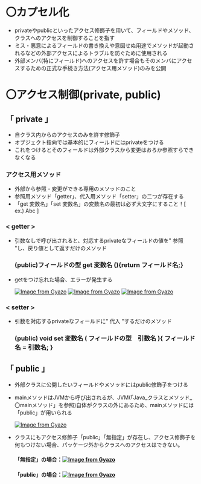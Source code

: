 # 〇カプセル化
- privateやpublicといったアクセス修飾子を用いて、フィールドやメソッド、クラスへのアクセスを制御することを指す
- ミス・悪意によるフィールドの書き換えや意図せぬ用途でメソッドが起動されるなどの外部アクセスによるトラブルを防ぐために使用される
- 外部メンバ(特にフィールド)へのアクセスを許す場合もそのメンバにアクセスするための正式な手続き方法(アクセス用メソッド)のみを公開

# 〇アクセス制御(private, public)
## 「 private 」
- 自クラス内からのアクセスのみを許す修飾子
- オブジェクト指向では基本的にフィールドにはprivateをつける
- これをつけるとそのフィールドは外部クラスから変更はおろか参照すらできなくなる

### アクセス用メソッド
- 外部から参照・変更ができる専用のメソッドのこと
- 参照用メソッド「getter」、代入用メソッド「setter」の二つが存在する
- 「get 変数名」「set 変数名」の変数名の最初は必ず大文字にすること！[ ex.) Abc ]

### < getter >
- 引数なしで呼び出されると、対応するprivateなフィールドの値を" 参照 "し、戻り値として返すだけのメソッド

  ### (public)フィールドの型 get 変数名 (){return フィールド名;} 　

- getをつけ忘れた場合、エラーが発生する
  
  [![Image from Gyazo](https://i.gyazo.com/6cb0a19ff98b14011330ce06fe7291e2.png)](https://gyazo.com/6cb0a19ff98b14011330ce06fe7291e2)
  [![Image from Gyazo](https://i.gyazo.com/03ef805454148ba021c4e0e3cf2bbb27.png)](https://gyazo.com/03ef805454148ba021c4e0e3cf2bbb27)
  [![Image from Gyazo](https://i.gyazo.com/43cdf035e7c65500722f56a7c4d2a4e8.png)](https://gyazo.com/43cdf035e7c65500722f56a7c4d2a4e8)

### < setter >
- 引数を対応するprivateなフィールドに" 代入 "するだけのメソッド

  ### (public) void set 変数名 ( フィールドの型　引数名 ){ フィールド名 = 引数名; }

## 「 public 」
- 外部クラスに公開したいフィールドやメソッドにはpublic修飾子をつける
- mainメソッドはJVMから呼び出されるが、JVM(「Java_クラスとメソッド_〇mainメソッド」を参照)自体がクラスの外にあるため、mainメソッドには「public」が用いられる
  
   [![Image from Gyazo](https://i.gyazo.com/2bb711d632a7f956b57c8d09b070cbce.png)](https://gyazo.com/2bb711d632a7f956b57c8d09b070cbce)

- クラスにもアクセス修飾子「public」「無指定」が存在し、アクセス修飾子を何もつけない場合、パッケージ外からクラスへのアクセスはできない。

  #### 「無指定」の場合：[![Image from Gyazo](https://i.gyazo.com/7d2be54a240a82393f55229e45383467.png)](https://gyazo.com/7d2be54a240a82393f55229e45383467)

  #### 「public」の場合：[![Image from Gyazo](https://i.gyazo.com/abf953f0e709074536bc184eebc686fe.png)](https://gyazo.com/abf953f0e709074536bc184eebc686fe)

